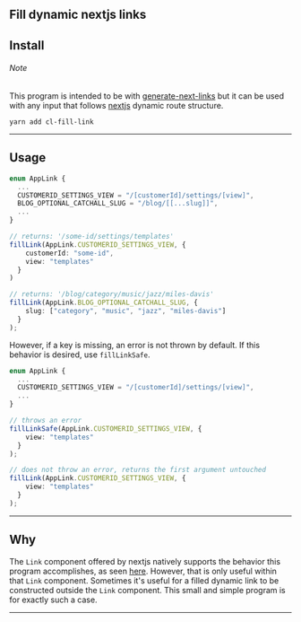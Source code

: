 ## Fill dynamic nextjs links

## Install

###### Note

This program is intended to be with [generate-next-links](https://github.com/Lindeneg/generate-next-links) but it can be used with any input that follows [nextjs](https://nextjs.org/docs/routing/dynamic-routes) dynamic route structure.

`yarn add cl-fill-link`

---

## Usage

```ts
enum AppLink {
  ...
  CUSTOMERID_SETTINGS_VIEW = "/[customerId]/settings/[view]",
  BLOG_OPTIONAL_CATCHALL_SLUG = "/blog/[[...slug]]",
  ...
}

// returns: '/some-id/settings/templates'
fillLink(AppLink.CUSTOMERID_SETTINGS_VIEW, {
    customerId: "some-id",
    view: "templates"
  }
)

// returns: '/blog/category/music/jazz/miles-davis'
fillLink(AppLink.BLOG_OPTIONAL_CATCHALL_SLUG, {
    slug: ["category", "music", "jazz", "miles-davis"]
  }
);
```

However, if a key is missing, an error is not thrown by default. If this behavior is desired, use `fillLinkSafe`.

```ts
enum AppLink {
  ...
  CUSTOMERID_SETTINGS_VIEW = "/[customerId]/settings/[view]",
  ...
}

// throws an error
fillLinkSafe(AppLink.CUSTOMERID_SETTINGS_VIEW, {
    view: "templates"
  }
);

// does not throw an error, returns the first argument untouched
fillLink(AppLink.CUSTOMERID_SETTINGS_VIEW, {
    view: "templates"
  }
);
```

---

## Why

The `Link` component offered by nextjs natively supports the behavior this program accomplishes, as seen [here](https://nextjs.org/docs/api-reference/next/link#with-url-object). However, that is only useful within that `Link` component. Sometimes it's useful for a filled dynamic link to be constructed outside the `Link` component. This small and simple program is for exactly such a case.

---
